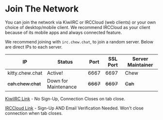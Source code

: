 # Join The Network

You can join the network via KiwiIRC or IRCCloud (web clients) or your own choice of desktop/mobile client. We recommend IRCCloud as your client because of its mobile apps and always connected feature.

We recommend joining with `irc.chew.chat`, to join a random server. Below are direct IPs to each server.

IP                | Status               | Port     | SSL Port | Server Maintainer
----------------- | -------------------- | -------- | -------- | -----------------
kitty.chew.chat   | Active!              | 6667     | 6697     | Chew
~~cah.chew.chat~~ | Down for Maintenance | ~~6667~~ | ~~6697~~ | ~~Cah~~

[KiwiIRC Link](http://chewcraft.github.io/IRC/webchat) - No Sign-Up, Connection Closes on tab close.

[IRCCloud Link](https://www.irccloud.com/invite?channel=%23lobby&hostname=irc.chew.pro&port=6667) - Sign-Up AND Email Verification Needed. Won't close connection when tab closes.
